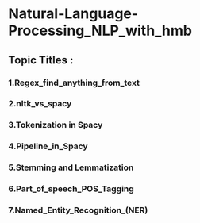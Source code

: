 # Natural-Language-Processing_NLP_with_hmb


## Topic Titles   :
### 1.Regex_find_anything_from_text
### 2.nltk_vs_spacy
### 3.Tokenization in Spacy
### 4.Pipeline_in_Spacy
### 5.Stemming and Lemmatization
### 6.Part_of_speech_POS_Tagging
### 7.Named_Entity_Recognition_(NER)
